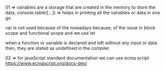 01 => variables are a storage that are created in the memory to store the data, console.table([...]) => helps in printing all the variables or data in one go

var is not used because of the nowadays because, of the issue in block scope and functional scope and  we use let 

when a function or variable is declared and left without any input or data then, they are stated as undefined in the compiler 

02 => for javaScript standard documentation we can use ecma script https://www.ecmascript.org/docs-dev/